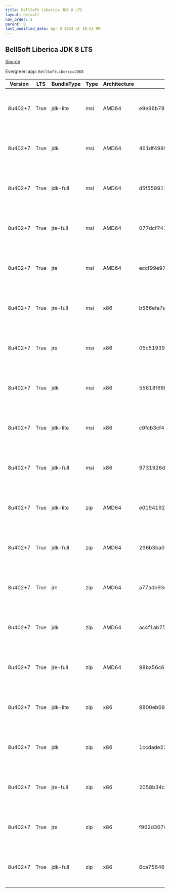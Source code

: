 ```yaml
---
title: BellSoft Liberica JDK 8 LTS
layout: default
nav_order: 2
parent: B
last_modified_date: Apr 9 2024 at 10:54 PM
---
```


## BellSoft Liberica JDK 8 LTS

[Source](https://bell-sw.com/libericajdk/)

Evergreen app: `BellSoftLibericaJDK8`

| Version | LTS  | BundleType | Type | Architecture | Sha1                                     | Size      | URI                                                                                                                                                                                                                  |
| ------- | ---- | ---------- | ---- | ------------ | ---------------------------------------- | --------- | -------------------------------------------------------------------------------------------------------------------------------------------------------------------------------------------------------------------- |
| 8u402+7 | True | jdk-lite   | msi  | AMD64        | e9e96b78131e379625a9735367faaae361e0d863 | 53182464  | [https://github.com/bell-sw/Liberica/releases/download/8u402+7/bellsoft-jdk8u402+7-windows-amd64-lite.msi](https://github.com/bell-sw/Liberica/releases/download/8u402+7/bellsoft-jdk8u402+7-windows-amd64-lite.msi) |
| 8u402+7 | True | jdk        | msi  | AMD64        | 461df49997221cd133e56db1169f78ef0d517fd8 | 104120320 | [https://github.com/bell-sw/Liberica/releases/download/8u402+7/bellsoft-jdk8u402+7-windows-amd64.msi](https://github.com/bell-sw/Liberica/releases/download/8u402+7/bellsoft-jdk8u402+7-windows-amd64.msi)           |
| 8u402+7 | True | jdk-full   | msi  | AMD64        | d5f5589115ceccf4ab92178d8d3349e0eefa6d5b | 144244736 | [https://github.com/bell-sw/Liberica/releases/download/8u402+7/bellsoft-jdk8u402+7-windows-amd64-full.msi](https://github.com/bell-sw/Liberica/releases/download/8u402+7/bellsoft-jdk8u402+7-windows-amd64-full.msi) |
| 8u402+7 | True | jre-full   | msi  | AMD64        | 077dcf7410516c0088493a2920285dbc3d3a95fe | 79245312  | [https://github.com/bell-sw/Liberica/releases/download/8u402+7/bellsoft-jre8u402+7-windows-amd64-full.msi](https://github.com/bell-sw/Liberica/releases/download/8u402+7/bellsoft-jre8u402+7-windows-amd64-full.msi) |
| 8u402+7 | True | jre        | msi  | AMD64        | eccf99e973c685aad353b1a1de64dca7954b019c | 40767488  | [https://github.com/bell-sw/Liberica/releases/download/8u402+7/bellsoft-jre8u402+7-windows-amd64.msi](https://github.com/bell-sw/Liberica/releases/download/8u402+7/bellsoft-jre8u402+7-windows-amd64.msi)           |
| 8u402+7 | True | jre-full   | msi  | x86          | b566efa7a229c28a9c7e92a99c6e04e3c86075a2 | 72544256  | [https://github.com/bell-sw/Liberica/releases/download/8u402+7/bellsoft-jre8u402+7-windows-i586-full.msi](https://github.com/bell-sw/Liberica/releases/download/8u402+7/bellsoft-jre8u402+7-windows-i586-full.msi)   |
| 8u402+7 | True | jre        | msi  | x86          | 05c51939d057331db7b084c61cbd9c2a3b8ebd91 | 39092224  | [https://github.com/bell-sw/Liberica/releases/download/8u402+7/bellsoft-jre8u402+7-windows-i586.msi](https://github.com/bell-sw/Liberica/releases/download/8u402+7/bellsoft-jre8u402+7-windows-i586.msi)             |
| 8u402+7 | True | jdk        | msi  | x86          | 55818f68b6e3c9b6d9d8fe5b1d996f9cba6565b9 | 104960000 | [https://github.com/bell-sw/Liberica/releases/download/8u402+7/bellsoft-jdk8u402+7-windows-i586.msi](https://github.com/bell-sw/Liberica/releases/download/8u402+7/bellsoft-jdk8u402+7-windows-i586.msi)             |
| 8u402+7 | True | jdk-lite   | msi  | x86          | c9fcb3cf4b2a23bddbe6f106f2b4bb7d9d90f793 | 52269056  | [https://github.com/bell-sw/Liberica/releases/download/8u402+7/bellsoft-jdk8u402+7-windows-i586-lite.msi](https://github.com/bell-sw/Liberica/releases/download/8u402+7/bellsoft-jdk8u402+7-windows-i586-lite.msi)   |
| 8u402+7 | True | jdk-full   | msi  | x86          | 9731926d6e382fd8cd19a22425c233faf52d57c4 | 139919360 | [https://github.com/bell-sw/Liberica/releases/download/8u402+7/bellsoft-jdk8u402+7-windows-i586-full.msi](https://github.com/bell-sw/Liberica/releases/download/8u402+7/bellsoft-jdk8u402+7-windows-i586-full.msi)   |
| 8u402+7 | True | jdk-lite   | zip  | AMD64        | e01941925e60a844345c5dd8daebfe4e1ece0cc8 | 53635050  | [https://github.com/bell-sw/Liberica/releases/download/8u402+7/bellsoft-jdk8u402+7-windows-amd64-lite.zip](https://github.com/bell-sw/Liberica/releases/download/8u402+7/bellsoft-jdk8u402+7-windows-amd64-lite.zip) |
| 8u402+7 | True | jdk-full   | zip  | AMD64        | 296b3ba0434c06aaadbdd1ebda751fd5c9169a3e | 148686754 | [https://github.com/bell-sw/Liberica/releases/download/8u402+7/bellsoft-jdk8u402+7-windows-amd64-full.zip](https://github.com/bell-sw/Liberica/releases/download/8u402+7/bellsoft-jdk8u402+7-windows-amd64-full.zip) |
| 8u402+7 | True | jre        | zip  | AMD64        | a77adb93e66a1ef4162724561234edcfa95f7c07 | 39887949  | [https://github.com/bell-sw/Liberica/releases/download/8u402+7/bellsoft-jre8u402+7-windows-amd64.zip](https://github.com/bell-sw/Liberica/releases/download/8u402+7/bellsoft-jre8u402+7-windows-amd64.zip)           |
| 8u402+7 | True | jdk        | zip  | AMD64        | ac4f1ab7522768949f8ff5b324a4c920e8ca026f | 108403654 | [https://github.com/bell-sw/Liberica/releases/download/8u402+7/bellsoft-jdk8u402+7-windows-amd64.zip](https://github.com/bell-sw/Liberica/releases/download/8u402+7/bellsoft-jdk8u402+7-windows-amd64.zip)           |
| 8u402+7 | True | jre-full   | zip  | AMD64        | 98ba56c6c9a7b5676991122748648950e0b1571a | 78541030  | [https://github.com/bell-sw/Liberica/releases/download/8u402+7/bellsoft-jre8u402+7-windows-amd64-full.zip](https://github.com/bell-sw/Liberica/releases/download/8u402+7/bellsoft-jre8u402+7-windows-amd64-full.zip) |
| 8u402+7 | True | jdk-lite   | zip  | x86          | 9800eb09e9b62939e24871a42a15756d6849989d | 52661604  | [https://github.com/bell-sw/Liberica/releases/download/8u402+7/bellsoft-jdk8u402+7-windows-i586-lite.zip](https://github.com/bell-sw/Liberica/releases/download/8u402+7/bellsoft-jdk8u402+7-windows-i586-lite.zip)   |
| 8u402+7 | True | jdk        | zip  | x86          | 1ccdade224c66ad9992d92b111373004b893f6cb | 109174397 | [https://github.com/bell-sw/Liberica/releases/download/8u402+7/bellsoft-jdk8u402+7-windows-i586.zip](https://github.com/bell-sw/Liberica/releases/download/8u402+7/bellsoft-jdk8u402+7-windows-i586.zip)             |
| 8u402+7 | True | jre-full   | zip  | x86          | 2058b34c33c7a5a8b0be9436b1c6236f3dfacd5e | 71822532  | [https://github.com/bell-sw/Liberica/releases/download/8u402+7/bellsoft-jre8u402+7-windows-i586-full.zip](https://github.com/bell-sw/Liberica/releases/download/8u402+7/bellsoft-jre8u402+7-windows-i586-full.zip)   |
| 8u402+7 | True | jre        | zip  | x86          | f962d30780d9169945545441d049c03d624b6783 | 38224851  | [https://github.com/bell-sw/Liberica/releases/download/8u402+7/bellsoft-jre8u402+7-windows-i586.zip](https://github.com/bell-sw/Liberica/releases/download/8u402+7/bellsoft-jre8u402+7-windows-i586.zip)             |
| 8u402+7 | True | jdk-full   | zip  | x86          | 6ca75646f842572a8b54f34564bf5b924532a396 | 144306016 | [https://github.com/bell-sw/Liberica/releases/download/8u402+7/bellsoft-jdk8u402+7-windows-i586-full.zip](https://github.com/bell-sw/Liberica/releases/download/8u402+7/bellsoft-jdk8u402+7-windows-i586-full.zip)   |
